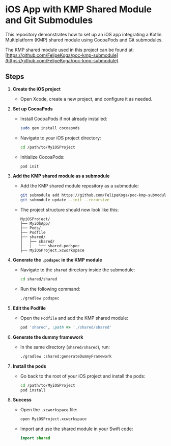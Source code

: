 # iOS App with KMP Shared Module and Git Submodules

This repository demonstrates how to set up an iOS app integrating a Kotlin Multiplatform (KMP) shared module using CocoaPods and Git submodules.

The KMP shared module used in this project can be found at: [https://github.com/FelipeKoga/poc-kmp-submodule](https://github.com/FelipeKoga/poc-kmp-submodule).

## Steps

1. **Create the iOS project**
   - Open Xcode, create a new project, and configure it as needed.

2. **Set up CocoaPods**
   - Install CocoaPods if not already installed:
     ```bash
     sudo gem install cocoapods
     ```
   - Navigate to your iOS project directory:
     ```bash
     cd /path/to/MyiOSProject
     ```
   - Initialize CocoaPods:
     ```bash
     pod init
     ```

3. **Add the KMP shared module as a submodule**
   - Add the KMP shared module repository as a submodule:
     ```bash
     git submodule add https://github.com/FelipeKoga/poc-kmp-submodule shared
     git submodule update --init --recursive
     ```
   - The project structure should now look like this:
     ```
     MyiOSProject/
     ├── MyiOSApp/
     ├── Pods/
     ├── Podfile
     ├── shared/
     │   ├── shared/
     │   │   └── shared.podspec
     ├── MyiOSProject.xcworkspace
     ```

4. **Generate the `.podspec` in the KMP module**
   - Navigate to the `shared` directory inside the submodule:
     ```bash
     cd shared/shared
     ```
   - Run the following command:
     ```bash
     ./gradlew podspec
     ```

5. **Edit the Podfile**
   - Open the `Podfile` and add the KMP shared module:
     ```ruby
     pod 'shared', :path => './shared/shared'
     ```

6. **Generate the dummy framework**
   - In the same directory (`shared/shared`), run:
     ```bash
     ./gradlew :shared:generateDummyFramework
     ```

7. **Install the pods**
   - Go back to the root of your iOS project and install the pods:
     ```bash
     cd /path/to/MyiOSProject
     pod install
     ```

8. **Success**
   - Open the `.xcworkspace` file:
     ```bash
     open MyiOSProject.xcworkspace
     ```
   - Import and use the shared module in your Swift code:
     ```swift
     import shared
     ```
